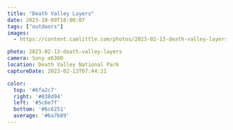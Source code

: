 ```yaml
---
title: "Death Valley Layers"
date: 2023-10-09T18:00:07
tags: ["outdoors"]
images:
  - https://content.camlittle.com/photos/2023-02-13-death-valley-layers_1280.jpg

photo: 2023-02-13-death-valley-layers
camera: Sony α6300
location: Death Valley National Park
captureDate: 2023-02-13T07:44:21

color:
  top: '#6fa2c7'
  right: '#838d94'
  left: '#5c6e7f'
  bottom: '#6c6251'
  average: '#6a7b89'
---
```

